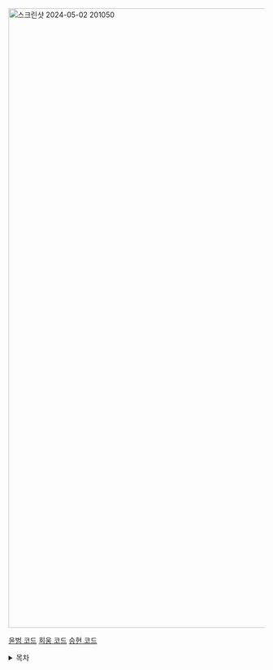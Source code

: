 <img width="1219" alt="스크린샷 2024-05-02 201050" src="https://github.com/samhomesss/TeamProject/assets/159544864/fc0728a4-56a8-4bb9-b9a3-070a4c2561d3">

[윤범 코드](https://github.com/samhomesss/TeamProject/tree/main/Assets/yb)
[희웅 코드](https://github.com/samhomesss/TeamProject/tree/main/Assets/yb)
[승현 코드](https://github.com/samhomesss/TeamProject/tree/main/Assets/yb)

<details><summary>목차
</summary>
- [프로젝트 소개](프로젝트-소개)
  
- [팀원 소개](#팀원 소개)
- 
- [1. 개발 환경](#1. 개발 환경)


## **프로젝트 소개** 


## **팀원 소개** 

## **1. 개발 환경** 


## **2. 채택한 개발 기술과 브랜치 전략** 


## **3. 역할 분담** 


## **4. 개발 기간 및 작업 관리** 


## **5. 작업 중 문제점** 
- [희웅 작업중 문제점](#희웅-작업중-문제점)
- [윤범 작업중 문제점](#윤범-작업중-문제점)
- [승현 작업중 문제점](#승현-작업중-문제점)
## 희웅 작업중 문제점
## 윤범 작업중 문제점
## 승현 작업중 문제점










